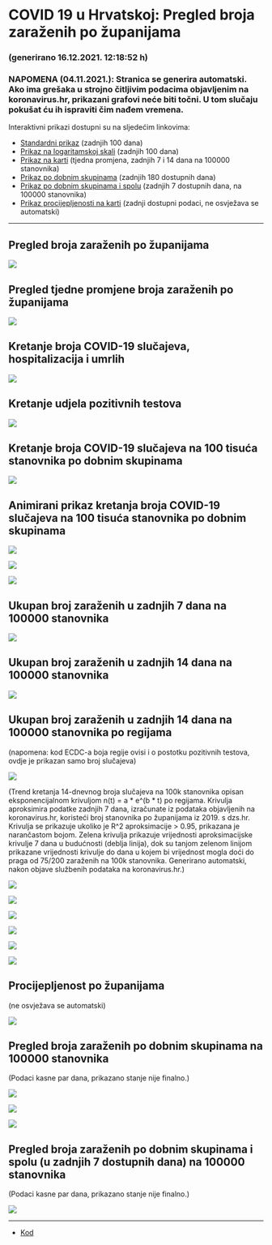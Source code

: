 # COVID 19 u Hrvatskoj: Pregled broja zaraženih po županijama

### (generirano 16.12.2021. 12:18:52 h)

### NAPOMENA (04.11.2021.): Stranica se generira automatski. Ako ima grešaka u strojno čitljivim podacima objavljenim na koronavirus.hr, prikazani grafovi neće biti točni. U tom slučaju pokušat ću ih ispraviti čim nađem vremena.

Interaktivni prikazi dostupni su na sljedećim linkovima:

- [Standardni prikaz](html/index.html) (zadnjih 100 dana)
- [Prikaz na logaritamskoj skali](html/index_log.html) (zadnjih 100 dana)
- [Prikaz na karti](html/index_map.html) (tjedna promjena, zadnjih 7 i 14 dana na 100000 stanovnika)
- [Prikaz po dobnim skupinama](html/index_per_age.html) (zadnjih 180 dostupnih dana)
- [Prikaz po dobnim skupinama i spolu](html/index_pyramid.html) (zadnjih 7 dostupnih dana, na 100000 stanovnika)
- [Prikaz procijepljenosti na karti](html/index_vaccination.html) (zadnji dostupni podaci, ne osvježava se automatski)

-----

## Pregled broja zaraženih po županijama

![](img/2021_12_15_line_plots.png)

## Pregled tjedne promjene broja zaraženih po županijama

![](img/2021_12_15_map.png)

## Kretanje broja COVID-19 slučajeva, hospitalizacija i umrlih

![](img/2021_12_15_cases_hospitalisations_deaths.png)

## Kretanje udjela pozitivnih testova

![](img/2021_12_15_percentage_positive_tests.png)

## Kretanje broja COVID-19 slučajeva na 100 tisuća stanovnika po dobnim skupinama

![](img/2021_12_15_cases_per_age_group_lines.png)

## Animirani prikaz kretanja broja COVID-19 slučajeva na 100 tisuća stanovnika po dobnim skupinama

![](img/2021_12_15anim_aug_1200.gif)

![](img/anim_cases_2021_12_15_vs_2020.gif)

![](img/2021_12_15all_counties_dots.png)

## Ukupan broj zaraženih u zadnjih 7 dana na 100000 stanovnika

![](img/2021_12_15_map_7_day_per_100k.png)

## Ukupan broj zaraženih u zadnjih 14 dana na 100000 stanovnika

![](img/2021_12_15_map_14_day_per_100k.png)

## Ukupan broj zaraženih u zadnjih 14 dana na 100000 stanovnika po regijama

(napomena: kod ECDC-a boja regije ovisi i o postotku pozitivnih testova, ovdje je prikazan samo broj slučajeva)

![](img/2021_12_15_map_14_day_per_100k_region.png)

(Trend kretanja 14-dnevnog broja slučajeva na 100k stanovnika opisan eksponencijalnom krivuljom n(t) = a * e^(b * t) po regijama. Krivulja aproksimira podatke zadnjih 7 dana, izračunate iz podataka objavljenih na koronavirus.hr, koristeći broj stanovnika po županijama iz 2019. s dzs.hr. Krivulja se prikazuje ukoliko je R^2 aproksimacije > 0.95, prikazana je narančastom bojom. Zelena krivulja prikazuje vrijednosti aproksimacijske krivulje 7 dana u budućnosti (deblja linija), dok su tanjom zelenom linijom prikazane vrijednosti krivulje do dana u kojem bi vrijednost mogla doći do praga od 75/200 zaraženih na 100k stanovnika. Generirano automatski, nakon objave službenih podataka na koronavirus.hr.)

![](img/2021_12_15_current_Jadranska_Hrvatska.png)

![](img/2021_12_15_current_Panonska_Hrvatska.png)

![](img/2021_12_15_current_Grad_Zagreb.png)

![](img/2021_12_15_current_Sjeverna_Hrvatska.png)

![](img/2021_12_15_current_Republika_Hrvatska.png)

![](img/2021_12_15_cases_hospitalisations_deaths_Republika_Hrvatska.png)

## Procijepljenost po županijama

(ne osvježava se automatski)

![](img/2021_12_15_vaccination.png)

## Pregled broja zaraženih po dobnim skupinama na 100000 stanovnika

(Podaci kasne par dana, prikazano stanje nije finalno.)

![](img/2021_12_15_per_age_group.png)

![](img/2021_12_15_per_age_group_all_0.png)

![](img/2021_12_15_per_age_group_all_1.png)

## Pregled broja zaraženih po dobnim skupinama i spolu (u zadnjih 7 dostupnih dana) na 100000 stanovnika

(Podaci kasne par dana, prikazano stanje nije finalno.)

![](img/2021_12_15_pyramid.png)

-----

- [Kod](https://github.com/ppalasek/covid_plots_croatia)

